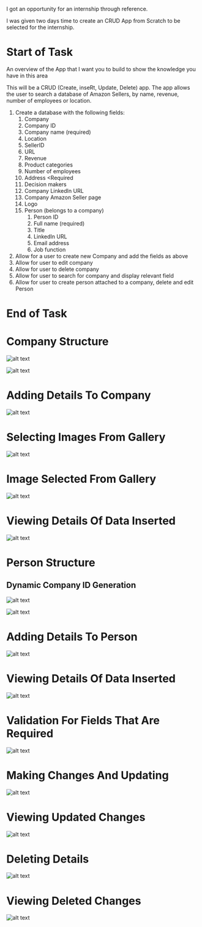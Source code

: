  I got an opportunity for an internship through reference. 

 I was given two days time to create an CRUD App from Scratch to be selected for the internship. 



# Start of Task


An overview of the App that I want you to build to show the knowledge you have in this area


This will be a CRUD (Create, inseRt, Update, Delete) app. The app allows the user to search a database of Amazon Sellers, by name, revenue, number of employees or location.


1. Create a database with the following fields:
   1. Company
     1. Company ID
     2. Company name (required)
     3. Location
     4. SellerID 
     5. URL <Required>
     6. Revenue <Required>
     7. Product categories <Required>
     8. Number of employees <If Available>
     9. Address <Required
     10. Decision makers <connected to Person table>
     11. Company LinkedIn URL <If Available>
     12. Company Amazon Seller page  <Required>
     13. Logo <If Available>
   2. Person (belongs to a company)
      1. Person ID
      2. Full name (required)
      3. Title
      4. LinkedIn URL <required>
      5. Email address <required>
      6. Job function <optional>
2. Allow for a user to create new Company and add the fields as above
3. Allow for user to edit company
4. Allow for user to delete company
5. Allow for user to search for company and display relevant field
6. Allow for user to create person attached to a company, delete and edit Person
  
  
  

# End of Task



# Company Structure

![alt text](https://sarveshwaran1678.github.io/CRUD-Android-Application/Screenshots/1.jpeg)

![alt text](https://sarveshwaran1678.github.io/CRUD-Android-Application/Screenshots/2.jpeg)

# Adding Details To Company

![alt text](https://sarveshwaran1678.github.io/CRUD-Android-Application/Screenshots/3.jpeg)

# Selecting Images From Gallery 

![alt text](https://sarveshwaran1678.github.io/CRUD-Android-Application/Screenshots/4.jpeg)

# Image Selected From Gallery

![alt text](https://sarveshwaran1678.github.io/CRUD-Android-Application/Screenshots/5.jpeg)

# Viewing Details Of Data Inserted

![alt text](https://sarveshwaran1678.github.io/CRUD-Android-Application/Screenshots/6.jpeg)

# Person Structure

## Dynamic Company ID Generation

![alt text](https://sarveshwaran1678.github.io/CRUD-Android-Application/Screenshots/7.jpeg)

![alt text](https://sarveshwaran1678.github.io/CRUD-Android-Application/Screenshots/8.jpeg)

# Adding Details To Person

![alt text](https://sarveshwaran1678.github.io/CRUD-Android-Application/Screenshots/9.jpeg)

# Viewing Details Of Data Inserted

![alt text](https://sarveshwaran1678.github.io/CRUD-Android-Application/Screenshots/10.jpeg)

# Validation For Fields That Are Required

![alt text](https://sarveshwaran1678.github.io/CRUD-Android-Application/Screenshots/11.jpeg)

# Making Changes And Updating

![alt text](https://sarveshwaran1678.github.io/CRUD-Android-Application/Screenshots/12.jpeg)

# Viewing Updated Changes

![alt text](https://sarveshwaran1678.github.io/CRUD-Android-Application/Screenshots/13.jpeg)

# Deleting Details 

![alt text](https://sarveshwaran1678.github.io/CRUD-Android-Application/Screenshots/14.jpeg)

# Viewing Deleted Changes

![alt text](https://sarveshwaran1678.github.io/CRUD-Android-Application/Screenshots/15.jpeg)



